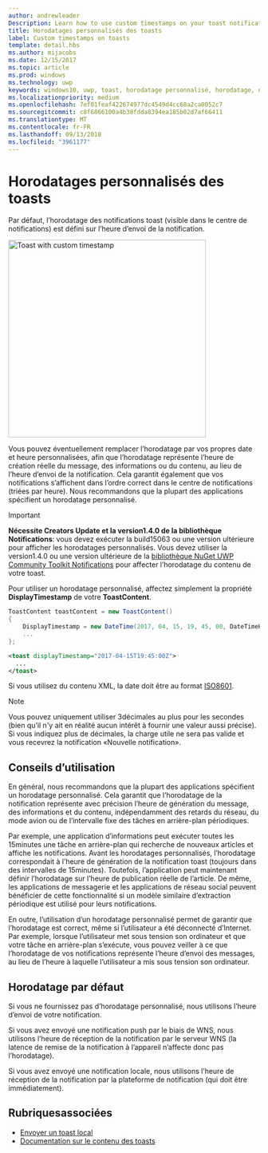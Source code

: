```yaml
---
author: andrewleader
Description: Learn how to use custom timestamps on your toast notifications.
title: Horodatages personnalisés des toasts
label: Custom timestamps on toasts
template: detail.hbs
ms.author: mijacobs
ms.date: 12/15/2017
ms.topic: article
ms.prod: windows
ms.technology: uwp
keywords: windows10, uwp, toast, horodatage personnalisé, horodatage, notification, centre de notifications
ms.localizationpriority: medium
ms.openlocfilehash: 7ef01feaf422674977dc4549d4cc68a2ca0052c7
ms.sourcegitcommit: c8f6866100a4b38fdda8394ea185b02d7af66411
ms.translationtype: MT
ms.contentlocale: fr-FR
ms.lasthandoff: 09/13/2018
ms.locfileid: "3961177"
---
```

# <a name="custom-timestamps-on-toasts"></a>Horodatages personnalisés des toasts

Par défaut, l’horodatage des notifications toast (visible dans le centre de notifications) est défini sur l’heure d’envoi de la notification.

<img alt="Toast with custom timestamp" src="images/toast-customtimestamp.jpg" width="396"/>

Vous pouvez éventuellement remplacer l’horodatage par vos propres date et heure personnalisées, afin que l’horodatage représente l’heure de création réelle du message, des informations ou du contenu, au lieu de l’heure d’envoi de la notification. Cela garantit également que vos notifications s’affichent dans l’ordre correct dans le centre de notifications (triées par heure). Nous recommandons que la plupart des applications spécifient un horodatage personnalisé.

> [!IMPORTANT]
> **Nécessite Creators Update et la version1.4.0 de la bibliothèque Notifications**: vous devez exécuter la build15063 ou une version ultérieure pour afficher les horodatages personnalisés. Vous devez utiliser la version1.4.0 ou une version ultérieure de la [bibliothèque NuGet UWP Community Toolkit Notifications](https://www.nuget.org/packages/Microsoft.Toolkit.Uwp.Notifications/) pour affecter l’horodatage du contenu de votre toast.

Pour utiliser un horodatage personnalisé, affectez simplement la propriété **DisplayTimestamp** de votre **ToastContent**.

```csharp
ToastContent toastContent = new ToastContent()
{
    DisplayTimestamp = new DateTime(2017, 04, 15, 19, 45, 00, DateTimeKind.Utc),
    ...
};
```

```xml
<toast displayTimestamp="2017-04-15T19:45:00Z">
  ...
</toast>
```

Si vous utilisez du contenu XML, la date doit être au format [ISO8601](https://en.wikipedia.org/wiki/ISO_8601).

> [!NOTE]
> Vous pouvez uniquement utiliser 3décimales au plus pour les secondes (bien qu’il n'y ait en réalité aucun intérêt à fournir une valeur aussi précise). Si vous indiquez plus de décimales, la charge utile ne sera pas valide et vous recevrez la notification «Nouvelle notification».


## <a name="usage-guidance"></a>Conseils d’utilisation

En général, nous recommandons que la plupart des applications spécifient un horodatage personnalisé. Cela garantit que l’horodatage de la notification représente avec précision l’heure de génération du message, des informations et du contenu, indépendamment des retards du réseau, du mode avion ou de l’intervalle fixe des tâches en arrière-plan périodiques.

Par exemple, une application d’informations peut exécuter toutes les 15minutes une tâche en arrière-plan qui recherche de nouveaux articles et affiche les notifications. Avant les horodatages personnalisés, l’horodatage correspondait à l’heure de génération de la notification toast (toujours dans des intervalles de 15minutes). Toutefois, l’application peut maintenant définir l’horodatage sur l’heure de publication réelle de l’article. De même, les applications de messagerie et les applications de réseau social peuvent bénéficier de cette fonctionnalité si un modèle similaire d’extraction périodique est utilisé pour leurs notifications.

En outre, l’utilisation d’un horodatage personnalisé permet de garantir que l’horodatage est correct, même si l’utilisateur a été déconnecté d’Internet. Par exemple, lorsque l’utilisateur met sous tension son ordinateur et que votre tâche en arrière-plan s’exécute, vous pouvez veiller à ce que l’horodatage de vos notifications représente l’heure d’envoi des messages, au lieu de l’heure à laquelle l’utilisateur a mis sous tension son ordinateur.


## <a name="default-timestamp"></a>Horodatage par défaut

Si vous ne fournissez pas d’horodatage personnalisé, nous utilisons l’heure d’envoi de votre notification.

Si vous avez envoyé une notification push par le biais de WNS, nous utilisons l’heure de réception de la notification par le serveur WNS (la latence de remise de la notification à l’appareil n’affecte donc pas l’horodatage).

Si vous avez envoyé une notification locale, nous utilisons l’heure de réception de la notification par la plateforme de notification (qui doit être immédiatement).


## <a name="related-topics"></a>Rubriquesassociées

- [Envoyer un toast local](send-local-toast.md)
- [Documentation sur le contenu des toasts](adaptive-interactive-toasts.md)